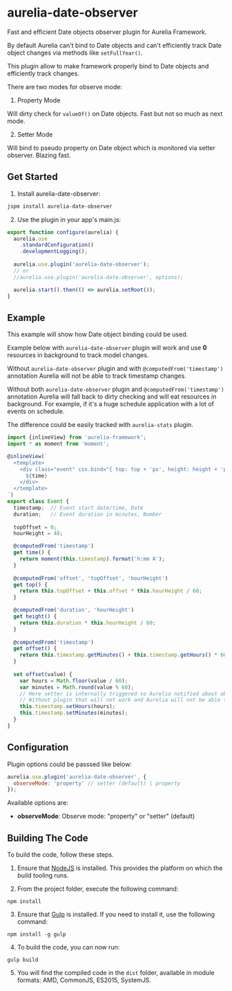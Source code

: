 # aurelia-date-observer #

Fast and efficient Date objects observer plugin for Aurelia Framework.

By default Aurelia can't bind to Date objects and can't efficiently track
Date object changes via methods like `setFullYear()`.

This plugin allow to make framework properly bind to Date objects and efficiently track changes.

There are two modes for observe mode:

1. Property Mode

  Will dirty check for `valueOf()` on Date objects. Fast but not so much as next mode.

2. Setter Mode

  Will bind to pseudo property on Date object which is monitored via setter observer. Blazing fast.

## Get Started ##

1. Install aurelia-date-observer:

  ```bash
  jspm install aurelia-date-observer
  ```
  
2. Use the plugin in your app's main.js:

  ```javascript
  export function configure(aurelia) {
    aurelia.use
      .standardConfiguration()
      .developmentLogging();
   
    aurelia.use.plugin('aurelia-date-observer');
    // or
    //aurelia.use.plugin('aurelia-date-observer', options);

    aurelia.start().then(() => aurelia.setRoot());
  }
  ```

## Example ##

This example will show how Date object binding could be used.

Example below with `aurelia-date-observer` plugin will work and use **0** resources 
in background to track model changes.

Without `aurelia-date-observer` plugin and with `@computedFrom('timestamp')` annotation 
Aurelia will not be able to track timestamp changes.

Without both `aurelia-date-observer` plugin and `@computedFrom('timestamp')` annotation 
Aurelia will fall back to dirty checking and will eat resources in background. For example, 
if it's a huge schedule application with a lot of events on schedule.

The difference could be easily tracked with `aurelia-stats` plugin.

```javascript
import {inlineView} from 'aurelia-framework';
import * as moment from 'moment';

@inlineView(`
  <template>
    <div class="event" css.bind="{ top: top + 'px', height: height + 'px' }">
      ${time}
    </div>
  </template>
`)
export class Event {
  timestamp;  // Event start date/time, Date
  duration;   // Event duration in minutes, Number
  
  topOffset = 0;
  hourHeight = 48;

  @computedFrom('timestamp')
  get time() {
    return moment(this.timestamp).format('h:mm A');
  }
  
  @computedFrom('offset', 'topOffset', 'hourHeight')
  get top() {
    return this.topOffset + this.offset * this.hourHeight / 60;
  }

  @computedFrom('duration', 'hourHeight')
  get height() {
    return this.duration * this.hourHeight / 60;
  }
  
  @computedFrom('timestamp')
  get offset() {
    return this.timestamp.getMinutes() + this.timestamp.getHours() * 60;
  }
  
  set offset(value) {
    var hours = Math.floor(value / 60);
    var minutes = Math.round(value % 60);
    // Here setter is internally triggered so Aurelia notified about object value change.
    // Without plugin that will not work and Aurelia will not be able to identify object change.
    this.timestamp.setHours(hours);
    this.timestamp.setMinutes(minutes);
  }
}
```

## Configuration ##

Plugin options could be passsed like below:

  ```javascript
  aurelia.use.plugin('aurelia-date-observer', {
    observeMode: 'property' // setter (default) | property
  });
  ```

Available options are:

- **observeMode**: Observe mode: "property" or "setter" (default)

## Building The Code ##

To build the code, follow these steps.

1. Ensure that [NodeJS](http://nodejs.org/) is installed. This provides the platform on which the build tooling runs.

2. From the project folder, execute the following command:

  ```shell
  npm install
  ```
  
3. Ensure that [Gulp](http://gulpjs.com/) is installed. If you need to install it, use the following command:

  ```shell
  npm install -g gulp
  ```
  
4. To build the code, you can now run:

  ```shell
  gulp build
  ```
  
5. You will find the compiled code in the `dist` folder, available in module formats: AMD, CommonJS, ES2015, SystemJS.
